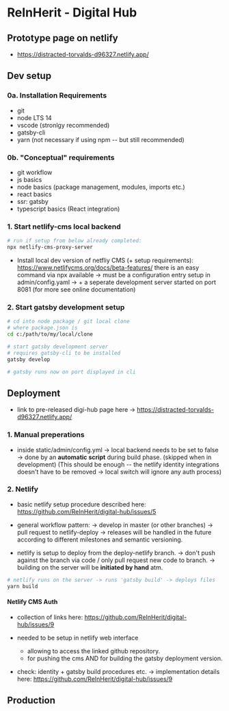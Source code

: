 
# ReInHerit - Digital Hub

## Prototype page on netlify

- https://distracted-torvalds-d96327.netlify.app/

## Dev setup

### 0a. Installation Requirements

- git
- node LTS 14
- vscode (stronlgy recommended)
- gatsby-cli
- yarn (not necessary if using npm -- but still recommended)

### 0b. "Conceptual" requirements 

- git workflow
- js basics
- node basics (package management, modules, imports etc.)
- react basics
- ssr: gatsby
- typescript basics (React integration)


### 1. Start netlify-cms local backend

```sh
# run if setup from below already completed:
npx netlify-cms-proxy-server

```

- Install local dev version of netfliy CMS (+ setup requirements): https://www.netlifycms.org/docs/beta-features/
  there is an easy command via npx available
  -> must be a configuration entry setup in admin/config.yaml
  -> + a seperate development server started on port 8081 (for more see online documentation)


### 2. Start gatsby development setup 

```sh
# cd into node package / git local clone
# where package.json is 
cd c:/path/to/my/local/clone

# start gatsby development server
# requires gatsby-cli to be installed
gatsby develop

# gatsby runs now on port displayed in cli

```


## Deployment

- link to pre-released digi-hub page here -> https://distracted-torvalds-d96327.netlify.app/


### 1. Manual preperations

- inside static/admin/config.yml -> local backend needs to be set to false -> done by an __automatic script__ during build phase. (skipped when in development)
(This should be enough -- the netlify identity integrations doesn't have to be removed -> local switch will ignore any auth process)



### 2. Netlify

- basic netlify setup procedure described here: https://github.com/ReInHerit/digital-hub/issues/5

- general workflow pattern:
  -> develop in master (or other branches) -> pull request to netlify-deploy
  -> releases will be handled in the future according to different milestones and semantic versioning.

- netlify is setup to deploy from the deploy-netlify branch.
  -> don't push against the branch via code / only pull request new code to branch.
  -> building on the server will be __initiated by hand__ atm.

```sh
# netlify runs on the server -> runs 'gatsby build' -> deploys files 
yarn build

```

#### Netlify CMS Auth

- collection of links here: https://github.com/ReInHerit/digital-hub/issues/9

- needed to be setup in netlify web interface
  - allowing to access the linked github repository.
  - for pushing the cms AND for building the gatsby deployment version.

- check: identity + gatsby build procedures etc.
  -> implementation details here: https://github.com/ReInHerit/digital-hub/issues/9


## Production

